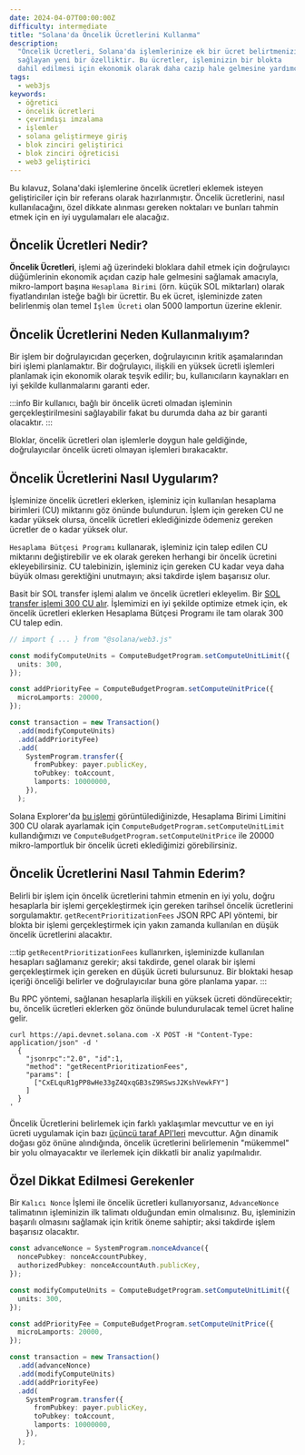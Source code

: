 ```yaml
---
date: 2024-04-07T00:00:00Z
difficulty: intermediate
title: "Solana'da Öncelik Ücretlerini Kullanma"
description:
  "Öncelik Ücretleri, Solana'da işlemlerinize ek bir ücret belirtmenizi
  sağlayan yeni bir özelliktir. Bu ücretler, işleminizin bir blokta
  dahil edilmesi için ekonomik olarak daha cazip hale gelmesine yardımcı olur."
tags:
  - web3js
keywords:
  - öğretici
  - öncelik ücretleri
  - çevrimdışı imzalama
  - işlemler
  - solana geliştirmeye giriş
  - blok zinciri geliştirici
  - blok zinciri öğreticisi
  - web3 geliştirici
---
```


Bu kılavuz, Solana'daki işlemlerine öncelik ücretleri eklemek isteyen geliştiriciler için bir referans olarak hazırlanmıştır. Öncelik ücretlerini, nasıl kullanılacağını, özel dikkate alınması gereken noktaları ve bunları tahmin etmek için en iyi uygulamaları ele alacağız.

## Öncelik Ücretleri Nedir?

**Öncelik Ücretleri**, işlemi ağ üzerindeki bloklara dahil etmek için doğrulayıcı düğümlerinin ekonomik açıdan cazip hale gelmesini sağlamak amacıyla, mikro-lamport başına `Hesaplama Birimi` (örn. küçük SOL miktarları) olarak fiyatlandırılan isteğe bağlı bir ücrettir. Bu ek ücret, işleminizde zaten belirlenmiş olan temel `İşlem Ücreti` olan 5000 lamportun üzerine eklenir.

## Öncelik Ücretlerini Neden Kullanmalıyım?

Bir işlem bir doğrulayıcıdan geçerken, doğrulayıcının kritik aşamalarından biri işlemi planlamaktır. Bir doğrulayıcı, ilişkili en yüksek ücretli işlemleri planlamak için ekonomik olarak teşvik edilir; bu, kullanıcıların kaynakları en iyi şekilde kullanmalarını garanti eder. 

:::info
Bir kullanıcı, bağlı bir öncelik ücreti olmadan işleminin gerçekleştirilmesini sağlayabilir fakat bu durumda daha az bir garanti olacaktır. 
:::

Bloklar, öncelik ücretleri olan işlemlerle doygun hale geldiğinde, doğrulayıcılar öncelik ücreti olmayan işlemleri bırakacaktır.

## Öncelik Ücretlerini Nasıl Uygularım?

İşleminize öncelik ücretleri eklerken, işleminiz için kullanılan hesaplama birimleri (CU) miktarını göz önünde bulundurun. İşlem için gereken CU ne kadar yüksek olursa, öncelik ücretleri eklediğinizde ödemeniz gereken ücretler de o kadar yüksek olur.

`Hesaplama Bütçesi Programı` kullanarak, işleminiz için talep edilen CU miktarını değiştirebilir ve ek olarak gereken herhangi bir öncelik ücretini ekleyebilirsiniz. CU talebinizin, işleminiz için gereken CU kadar veya daha büyük olması gerektiğini unutmayın; aksi takdirde işlem başarısız olur.

Basit bir SOL transfer işlemi alalım ve öncelik ücretleri ekleyelim. Bir [SOL transfer işlemi 300 CU alır](https://explorer.solana.com/tx/5scDyuiiEbLxjLUww3APE9X7i8LE3H63unzonUwMG7s2htpoAGG17sgRsNAhR1zVs6NQAnZeRVemVbkAct5myi17). İşlemimizi en iyi şekilde optimize etmek için, ek öncelik ücretleri eklerken Hesaplama Bütçesi Programı ile tam olarak 300 CU talep edin.

```typescript
// import { ... } from "@solana/web3.js"

const modifyComputeUnits = ComputeBudgetProgram.setComputeUnitLimit({
  units: 300,
});

const addPriorityFee = ComputeBudgetProgram.setComputeUnitPrice({
  microLamports: 20000,
});

const transaction = new Transaction()
  .add(modifyComputeUnits)
  .add(addPriorityFee)
  .add(
    SystemProgram.transfer({
      fromPubkey: payer.publicKey,
      toPubkey: toAccount,
      lamports: 10000000,
    }),
  );
```

Solana Explorer'da [bu işlemi](https://explorer.solana.com/tx/5scDyuiiEbLxjLUww3APE9X7i8LE3H63unzonUwMG7s2htpoAGG17sgRsNAhR1zVs6NQAnZeRVemVbkAct5myi17) görüntülediğinizde, Hesaplama Birimi Limitini 300 CU olarak ayarlamak için `ComputeBudgetProgram.setComputeUnitLimit` kullandığımızı ve `ComputeBudgetProgram.setComputeUnitPrice` ile 20000 mikro-lamportluk bir öncelik ücreti eklediğimizi görebilirsiniz.

## Öncelik Ücretlerini Nasıl Tahmin Ederim?

Belirli bir işlem için öncelik ücretlerini tahmin etmenin en iyi yolu, doğru hesaplarla bir işlemi gerçekleştirmek için gereken tarihsel öncelik ücretlerini sorgulamaktır. `getRecentPrioritizationFees` JSON RPC API yöntemi, bir blokta bir işlemi gerçekleştirmek için yakın zamanda kullanılan en düşük öncelik ücretlerini alacaktır.

:::tip
`getRecentPrioritizationFees` kullanırken, işleminizde kullanılan hesapları sağlamanız gerekir; aksi takdirde, genel olarak bir işlemi gerçekleştirmek için gereken en düşük ücreti bulursunuz. Bir bloktaki hesap içeriği önceliği belirler ve doğrulayıcılar buna göre planlama yapar.
:::

Bu RPC yöntemi, sağlanan hesaplarla ilişkili en yüksek ücreti döndürecektir; bu, öncelik ücretleri eklerken göz önünde bulundurulacak temel ücret haline gelir.

```shell
curl https://api.devnet.solana.com -X POST -H "Content-Type: application/json" -d '
  {
    "jsonrpc":"2.0", "id":1,
    "method": "getRecentPrioritizationFees",
    "params": [
      ["CxELquR1gPP8wHe33gZ4QxqGB3sZ9RSwsJ2KshVewkFY"]
    ]
  }
'
```

Öncelik Ücretlerini belirlemek için farklı yaklaşımlar mevcuttur ve en iyi ücreti uygulamak için bazı [üçüncü taraf API'leri](https://docs.helius.dev/solana-rpc-nodes/alpha-priority-fee-api) mevcuttur. Ağın dinamik doğası göz önüne alındığında, öncelik ücretlerini belirlemenin "mükemmel" bir yolu olmayacaktır ve ilerlemek için dikkatli bir analiz yapılmalıdır.

## Özel Dikkat Edilmesi Gerekenler

Bir `Kalıcı Nonce` İşlemi ile öncelik ücretleri kullanıyorsanız, `AdvanceNonce` talimatının işleminizin ilk talimatı olduğundan emin olmalısınız. Bu, işleminizin başarılı olmasını sağlamak için kritik öneme sahiptir; aksi takdirde işlem başarısız olacaktır.

```typescript
const advanceNonce = SystemProgram.nonceAdvance({
  noncePubkey: nonceAccountPubkey,
  authorizedPubkey: nonceAccountAuth.publicKey,
});

const modifyComputeUnits = ComputeBudgetProgram.setComputeUnitLimit({
  units: 300,
});

const addPriorityFee = ComputeBudgetProgram.setComputeUnitPrice({
  microLamports: 20000,
});

const transaction = new Transaction()
  .add(advanceNonce)
  .add(modifyComputeUnits)
  .add(addPriorityFee)
  .add(
    SystemProgram.transfer({
      fromPubkey: payer.publicKey,
      toPubkey: toAccount,
      lamports: 10000000,
    }),
  );